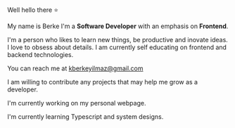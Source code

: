Well hello there ⭐

My name is Berke I'm a **Software Developer** with an emphasis on **Frontend**. 

I'm a person who likes to learn new things, be productive and inovate ideas. I love to obsess about details. I am currently self educating on frontend and backend technologies. 

You can reach me at kberkeyilmaz@gmail.com

I am willing to contribute any projects that may help me grow as a developer. 


I'm currently working on my personal webpage. 

I'm currently learning Typescript and system designs. 



<!--
**KBerkeYilmaz/KBerkeYilmaz** is a ✨ _special_ ✨ repository because its `README.md` (this file) appears on your GitHub profile.

Here are some ideas to get you started:

- 🔭 I’m currently working on ...
- 🌱 I’m currently learning ...
- 👯 I’m looking to collaborate on ...
- 🤔 I’m looking for help with ...
- 💬 Ask me about ...
- 📫 How to reach me: ...
- 😄 Pronouns: ...
- ⚡ Fun fact: ...
-->
